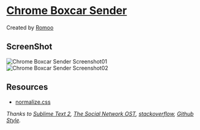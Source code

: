 [Chrome Boxcar Sender](https://chrome.google.com/webstore/detail/boxcar-sender/eecccbgiaaiafeleocbohhopgiphnffl)
=================
Created by [Romoo](http://twitter.com/romoo)

ScreenShot
----------
![Chrome Boxcar Sender Screenshot01](https://raw.github.com/romoo/chrome-boxcar-sender/master/img/Screenshot01.png)
![Chrome Boxcar Sender Screenshot02](https://raw.github.com/romoo/chrome-boxcar-sender/master/img/Screenshot02.png)

Resources
---------
* [normalize.css](https://github.com/necolas/normalize.css)

_Thanks to [Sublime Text 2](http://www.sublimetext.com/), [The Social Network OST](http://music.douban.com/subject/5289726/), [stackoverflow](http://stackoverflow.com/), [Github Style](https://github.com/styleguide/css)._
